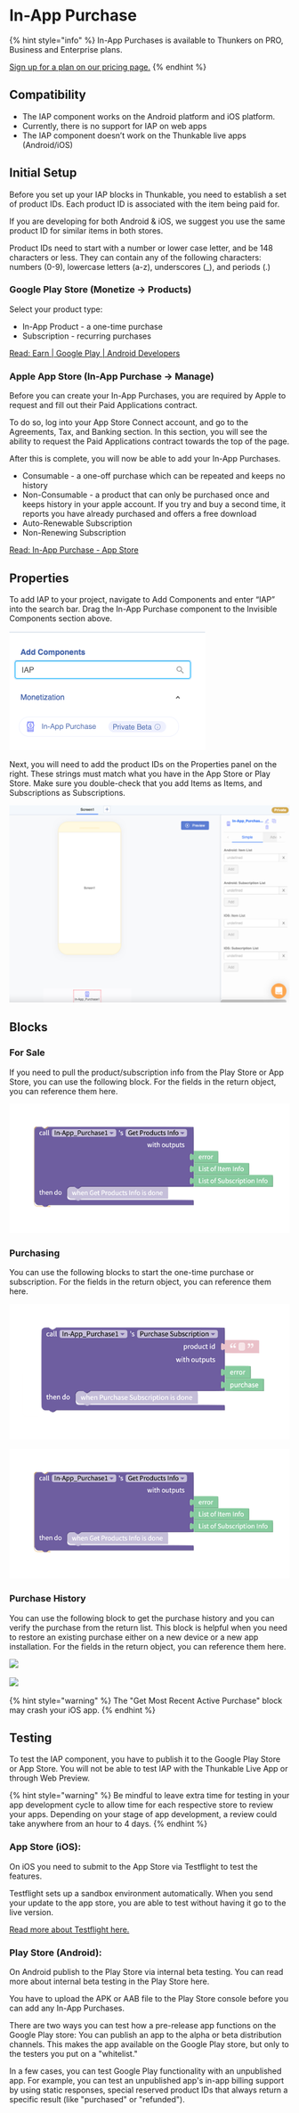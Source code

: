 # In-App Purchase



{% hint style="info" %}
In-App Purchases is available to Thunkers on PRO, Business and Enterprise plans.&#x20;

[Sign up for a plan on our pricing page.](https://thunkable.com/#/pricing)
{% endhint %}

## Compatibility

* The IAP component works on the Android platform and iOS platform.
* Currently, there is no support for IAP on web apps
* The IAP component doesn’t work on the Thunkable live apps (Android/iOS)

## **Initial Setup**

Before you set up your IAP blocks in Thunkable, you need to establish a set of product IDs. Each product ID is associated with the item being paid for.&#x20;

If you are developing for both Android & iOS, we suggest you use the same product ID for similar items in both stores.

Product IDs need to start with a number or lower case letter, and be 148 characters or less. They can contain  any of the following characters: numbers (0-9), lowercase letters (a-z), underscores (\_), and periods (.)

### Google Play Store (Monetize → Products)

Select your product type:

* In-App Product - a one-time purchase
* Subscription - recurring purchases

[Read: Earn | Google Play | Android Developers](https://developer.android.com/distribute/best-practices/earn)

### Apple App Store (In-App Purchase → Manage)

Before you can create your In-App Purchases, you are required by Apple to request and fill out their Paid Applications contract.

To do so, log into your App Store Connect account, and go to the Agreements, Tax, and Banking section. In this section, you will see the ability to request the Paid Applications contract towards the top of the page.

After this is complete, you will now be able to add your In-App Purchases.

* Consumable - a one-off purchase which can be repeated and keeps no history&#x20;
* Non-Consumable - a product that can only be purchased once and keeps history in your apple account. If you try and buy a second time, it reports you have already purchased and offers a free download
* Auto-Renewable Subscription
* Non-Renewing Subscription

[Read: In-App Purchase - App Store](https://developer.apple.com/in-app-purchase/)

## Properties

To add IAP to your project, navigate to Add Components and enter “IAP” into the search bar. Drag the In-App Purchase component to the Invisible Components section above.

![](<.gitbook/assets/image (225).png>)

Next, you will need to add the product IDs on the Properties panel on the right. These strings must match what you have in the App Store or Play Store. Make sure you double-check that you add Items as Items, and Subscriptions as Subscriptions.

![](<.gitbook/assets/image (216).png>)

## Blocks

### For Sale

If you need to pull the product/subscription info from the Play Store or App Store, you can use the following block. For the fields in the return object, you can reference them here.

![](<.gitbook/assets/image (220).png>)

### Purchasing

You can use the following blocks to start the one-time purchase or subscription. For the fields in the return object, you can reference them here.

![](<.gitbook/assets/image (221).png>)

![](<.gitbook/assets/image (217).png>)

###

### Purchase History&#x20;

You can use the following block to get the purchase history and you can verify the purchase from the return list. This block is helpful when you need to restore an existing purchase either on a new device or a new app installation. For the fields in the return object, you can reference them here.

![](broken-reference)

![](broken-reference)

{% hint style="warning" %}
The "Get Most Recent Active Purchase" block may crash your iOS app.&#x20;
{% endhint %}

## Testing

To test the IAP component, you have to publish it to the Google Play Store or App Store. You will not be able to test IAP with the Thunkable Live App or through Web Preview.

{% hint style="warning" %}
Be mindful to leave extra time for testing in your app development cycle to allow time for each respective store to review your apps. Depending on your stage of app development, a review could take anywhere from an hour to 4 days.
{% endhint %}

### App Store (iOS):

On iOS you need to submit to the App Store via Testflight to test the features.&#x20;

Testflight sets up a sandbox environment automatically. When you send your update to the app store, you are able to test without having it go to the live version.

[Read more about Testflight here. ](https://developer.apple.com/testflight/)

### Play Store (Android):

On Android publish to the Play Store via internal beta testing. You can read more about internal beta testing in the Play Store here.

You have to upload the APK or AAB file to the Play Store console before you can add any In-App Purchases.

There are two ways you can test how a pre-release app functions on the Google Play store: You can publish an app to the alpha or beta distribution channels. This makes the app available on the Google Play store, but only to the testers you put on a "whitelist."

&#x20;In a few cases, you can test Google Play functionality with an unpublished app. For example, you can test an unpublished app's in-app billing support by using static responses, special reserved product IDs that always return a specific result (like "purchased" or "refunded").
